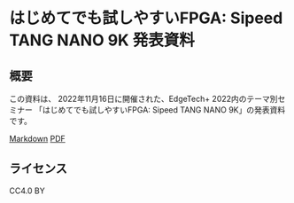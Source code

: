 # はじめてでも試しやすいFPGA: Sipeed TANG NANO 9K 発表資料

## 概要

この資料は、 2022年11月16日に開催された、EdgeTech+ 2022内のテーマ別セミナー 「はじめてでも試しやすいFPGA: Sipeed TANG NANO 9K」の発表資料です。

[Markdown](edgetech_plus_gowin_fpga.md) [PDF](edgetech_plus_gowin_fpga.pdf)

## ライセンス

CC4.0 BY
